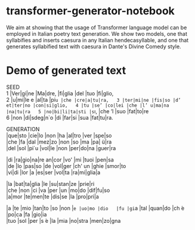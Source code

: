# transformer-generator-notebook

We aim at showing that the usage of Transformer language model can be employed in Italian poetry text generation. We show two models, one that syllabifies and inserts caesura in any Italian hendecasyllable, and one that generates syllabified text with caesura in Dante's Divine Comedy style.

# Demo of generated text  

SEED   
1 |Ver|gi|ne |Ma|dre, |fi|glia |del |tuo |fi|glio,    
2 |u|mi|le e |al|ta |pi`u |che |cre|a|tu|ra,  
3 |ter|mi|ne |fis|so |d’ et|ter|no |con|si|glio,  
4 |tu |se’ |co|lei |che |l’ u|ma|na |na|tu|ra  
5 |no|bi|li|ta|sti |s`ı, |che ’l |suo |fat|to|re  
6 |non |di|sdeg|n`o |di |far|si |sua |fat|tu|ra.   

GENERATION  
|que|sto |cie|lo |non<c> |ha |al|tro |ver |spe|so  
|che |fa |dal |mez|zo<c> |non |so |ma |pa| ̈u|ra  
|del |sol |pi`u |vol|le |non<c> |per|do|na |guer|ra  
  
|di |ra|gio|na|re an|cor<c> |vo' |mi |tuoi |pen|sa   
|de |lo |pas|so<c> |de |vol|ger |ch' un |ghie |smor|to   
|vi|di |lor<c> |a |es|ser |vol|ta |ra|mi|glia|a   

|la |bat|ta|glia |le<c> |su|stan|ze |prie|ri  
|che |non |ci |va<c> |per |un |mo|do |dif|fu|so  
|a|mor |te|men|te<c> |dis|se |la |pro|pri|a  

|a |te |mio |tan|to |so<c> |non |`e |uo|mo |dio  
|fu |gi`a |tal |quan|do |ch ́e<c> |po|ca |fa |gio|ia  
|tuo |sol |per |s ́e<c> |la |mia |no|stra |men|zo|gna  
